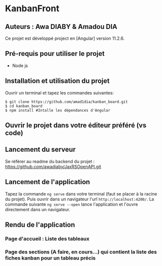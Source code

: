 # KanbanFront
## Auteurs : Awa DIABY & Amadou DIA

Ce projet est développé project en [Angular] version 11.2.6.

## Pré-requis pour utiliser le projet
* Node js
## Installation et utilisation du projet
 Ouvrir un terminal et tapez les commandes suivantes:
 ```
 $ git clone https://github.com/amad1dia/kanban_board.git
 $ cd kanban_board
 $ npm install #Intalle les dépendances d'Angular
```
## Ouvrir le projet dans votre éditeur préféré (vs code)
## Lancement du serveur
Se référer au readme du backend du projet : https://github.com/awadiaby/JaxRSOpenAPI.git
## Lancement de l'application

Tapez la commande `ng serve` dans votre terminal (faut se placer à la racine du projet). Puis ouvrir dans un navigateur l'url `http://localhost:4200/`.
La commande suivante `ng serve --open` lance l'application et l'ouvre directement dans un navigateur.

## Rendu de l'application
### Page d'accueil : Liste des tableaux

### Page des sections (A faire, en cours...) qui contient la liste des fiches kanban pour un tableau précis
